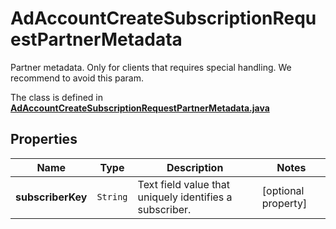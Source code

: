 

# AdAccountCreateSubscriptionRequestPartnerMetadata

Partner metadata. Only for clients that requires special handling. We recommend to avoid this param.

The class is defined in **[AdAccountCreateSubscriptionRequestPartnerMetadata.java](../../src/main/java/org/openapitools/model/AdAccountCreateSubscriptionRequestPartnerMetadata.java)**

## Properties

Name | Type | Description | Notes
------------ | ------------- | ------------- | -------------
**subscriberKey** | `String` | Text field value that uniquely identifies a subscriber. |  [optional property]



